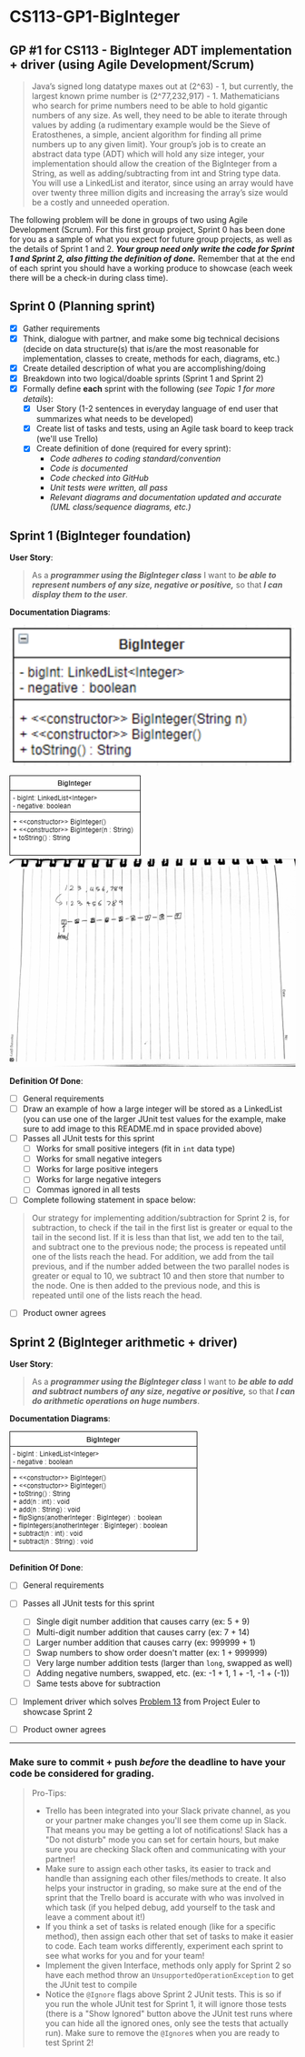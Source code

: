  
# CS113-GP1-BigInteger
## GP #1 for CS113 - BigInteger ADT implementation + driver (using Agile Development/Scrum)

>Java’s signed long datatype maxes out at (2^63) - 1, but currently, the largest known prime number is (2^77,232,917) - 1. Mathematicians who search for prime numbers need to be able to hold gigantic numbers of any size. As well, they need to be able to iterate through values by adding (a rudimentary example would be the Sieve of Eratosthenes, a simple, ancient algorithm for finding all prime numbers up to any given limit). Your group’s job is to create an abstract data type (ADT) which will hold any size integer, your implementation should allow the creation of the BigInteger from a String, as well as adding/subtracting from int and String type data. You will use a LinkedList and iterator, since using an array would have over twenty three million digits and increasing the array’s size would be a costly and unneeded operation.

The following problem will be done in groups of two using Agile Development (Scrum).  For this first group project, Sprint 0 has been done for you as a sample of what you expect for future group projects, as well as the details of Sprint 1 and 2.  ***Your group need only write the code for Sprint 1 and Sprint 2, also fitting the definition of done.***  Remember that at the end of each sprint you should have a working produce to showcase (each week there will be a check-in during class time).

## Sprint 0 (Planning sprint)
- [x] Gather requirements
- [x] Think, dialogue with partner, and make some big technical decisions (decide on data structure(s) that is/are the most reasonable for implementation, classes to create, methods for each, diagrams, etc.)
- [x] Create detailed description of what you are accomplishing/doing
- [x] Breakdown into two logical/doable sprints (Sprint 1 and Sprint 2)
- [x] Formally define **each** sprint with the following (*see Topic 1 for more details*):
	- [x] User Story (1-2 sentences in everyday language of end user that summarizes what needs to be developed)
	- [x] Create list of tasks and tests, using an Agile task board to keep track (we'll use Trello)
	- [x] Create definition of done (required for every sprint):
		- *Code adheres to coding standard/convention*
		- *Code is documented*
		- *Code checked into GitHub*
		- *Unit tests were written, all pass*
		- *Relevant diagrams and documentation updated and accurate (UML class/sequence diagrams, etc.)*

## Sprint 1 (BigInteger foundation)
**User Story**:
>As a ***programmer using the BigInteger class*** I want to ***be able to represent numbers of any size, negative or positive,*** so that ***I can display them to the user***.

**Documentation Diagrams**:

![UML class diagram for BigInteger Sprint 1](doc/UML_BigInteger_Sprint1.png)


![UML class diagram for BigInteger Sprint 1](doc/UMLBigInteger.png)
![UML class diagram for BigInteger Sprint 1](doc/IntegerLinkedListDiagram.png)

**Definition Of Done**:
- [  ] General requirements 
- [  ] Draw an example of how a large integer will be stored as a LinkedList (you can use one of the larger JUnit test values for the example, make sure to add image to this README.md in space provided above)
- [  ] Passes all JUnit tests for this sprint
	- [  ] Works for small positive integers (fit in `int` data type)
	- [  ] Works for small negative integers
	- [  ] Works for large positive integers
	- [  ] Works for large negative integers
	- [  ] Commas ignored in all tests
- [  ] Complete following statement in space below:
>Our strategy for implementing addition/subtraction for Sprint 2 is, for subtraction, to check if the tail in the first list is greater or equal to the tail in the second list.  If it is less than that list, we add ten to the tail, and subtract one to the previous node; the process is repeated until one of the lists reach the head.  For addition, we add from the tail previous, and if the number added between the two parallel nodes is greater or equal to 10, we subtract 10 and then store that number to the node.  One is then added to the previous node, and this is repeated until one of the lists reach the head.
- [  ] Product owner agrees

## Sprint 2 (BigInteger arithmetic + driver)
**User Story**:
>As a ***programmer using the BigInteger class*** I want to ***be able to add and subtract numbers of any size, negative or positive,*** so that ***I can do arithmetic operations on huge numbers***.

**Documentation Diagrams**:

![UML class diagram for BigInteger Sprint 2](doc/UML_BigInteger.png)

**Definition Of Done**:
- [  ] General requirements 
- [  ] Passes all JUnit tests for this sprint
	- [  ] Single digit number addition that causes carry (ex: 5 + 9)
	- [  ] Multi-digit number addition that causes carry (ex: 7 + 14)
	- [  ] Larger number addition that causes carry (ex: 999999 + 1)
	- [  ] Swap numbers to show order doesn't matter (ex: 1 + 999999)
	- [  ] Very large number addition tests (larger than `long`, swapped as well)
	- [  ] Adding negative numbers, swapped, etc. (ex: -1 + 1, 1 + -1, -1 + (-1))
	- [  ] Same tests above for subtraction
- [  ] Implement driver which solves [Problem 13](https://projecteuler.net/problem=13) from Project Euler to showcase Sprint 2
- [  ] Product owner agrees


----------
### Make sure to commit + push *before* the deadline to have your code be considered for grading.
>Pro-Tips:
>- Trello has been integrated into your Slack private channel, as you or your partner make changes you'll see them come up in Slack.  That means you may be getting a lot of notifications! Slack has a "Do not disturb" mode you can set for certain hours, but make sure you are checking Slack often and communicating with your partner!
>- Make sure to assign each other tasks, its easier to track and handle than assigning each other files/methods to create.  It also helps your instructor in grading, so make sure at the end of the sprint that the Trello board is accurate with who was involved in which task (if you helped debug, add yourself to the task and leave a comment about it!)
>- If you think a set of tasks is related enough (like for a specific method), then assign each other that set of tasks to make it easier to code.  Each team works differently, experiment each sprint to see what works for you and for your team!
>- Implement the given Interface, methods only apply for Sprint 2 so have each method throw an `UnsupportedOperationException` to get the JUnit test to compile
>- Notice the `@Ignore` flags above Sprint 2 JUnit tests.  This is so if you run the whole JUnit test for Sprint 1, it will ignore those tests (there is a "Show Ignored" button above the JUnit test runs where you can hide all the ignored ones, only see the tests that actually run).  Make sure to remove the `@Ignore`s when you are ready to test Sprint 2!
